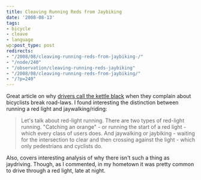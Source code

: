 ```yaml
---
title: Cleaving Running Reds from Jaybiking
date: '2008-08-13'
tags:
- bicycle
- cleave
- language
wp:post_type: post
redirects:
- "/2008/08/cleaving-running-reds-from-jaybiking-/"
- "/node/240"
- "/observation/cleaving-running-reds-jaybiking"
- "/2008/08/cleaving-running-reds-from-jaybiking/"
- "/?p=240"
---
```


Great article on why [drivers call the kettle black](http://www.thewashcycle.com/2008/07/the-myth-of-the.html?cid=126259538#comment-126259538) when they complain about bicyclists break road-laws. I found interesting the distinction between running a red light and jaywalking/riding:

>

> Let's talk about red-light running. There are two types of red-light running. "Catching an orange" - or running the start of a red light - which every class of users does. And jaywalking or jaybiking - waiting for the intersection to clear and then crossing against the light - which only pedestrians and cyclists do.

Also, covers interesting analysis of why there isn't such a thing as jaydriving. Though, as I commented, in my hometown it was pretty common to drive through a red light, late at night.
